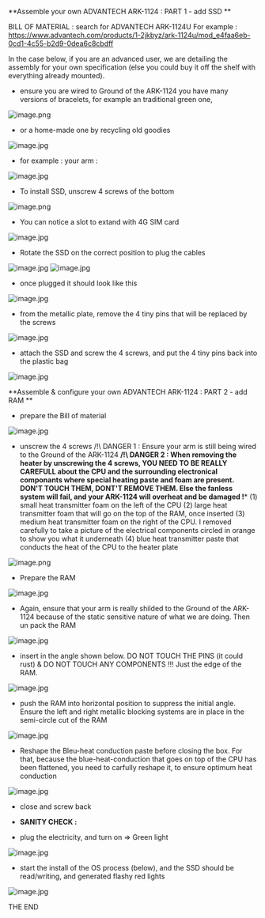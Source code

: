 **Assemble your own ADVANTECH ARK-1124 : PART 1 - add SSD **

BILL OF MATERIAL : search for ADVANTECH ARK-1124U
For example : 
https://www.advantech.com/products/1-2jkbyz/ark-1124u/mod_e4faa6eb-0cd1-4c55-b2d9-0dea6c8cbdff

In the case below, if you are an advanced user, we are detailing the assembly for your own specification (else you could buy it off the shelf with everything already mounted).

* ensure you are wired to Ground of the ARK-1124
you have many versions of bracelets, for example an traditional green one, 

![image.png](./Resource-Images/010-Anti-static-bracelet.png)

* or a home-made one by recycling old goodies

![image.jpg](./Resource-Images/020-HomeMadeBracelet-wired.jpg)

* for example : your arm :

![image.jpg](./Resource-Images/030-put-anti-staticBracelet.jpg)

* To install SSD, unscrew 4 screws of the bottom
  
![image.png](./Resource-Images/040-unscrewTo-installSSD.jpg)

* You can notice a slot to extand with 4G SIM card
  
![image.jpg](./Resource-Images/050-NoticeSIMSlot.jpg)

* Rotate the SSD on the correct position to plug the cables
  
![image.jpg](./Resource-Images/060-ZoomOnSSD.jpg)
![image.jpg](./Resource-Images/070-RotateSSD.jpg)

* once plugged it should look like this
  
![image.jpg](./Resource-Images/080-SSDPluggedInOnTheLeft.jpg)

* from the metallic plate, remove the 4 tiny pins that will be replaced by the screws
  
![image.jpg](./Resource-Images/090-RemoveMetallicPlate.jpg)

* attach the SSD and screw the 4 screws, and put the 4 tiny pins back into the plastic bag
  
![image.jpg](./Resource-Images/100-AttacheSSD_and_Screws.jpg)



**Assemble & configure your own ADVANTECH ARK-1124 : PART 2 - add RAM **
* prepare the Bill of material
  
![image.jpg](./Resource-Images/110-BillOfMaterial_RAM.jpg)

* unscrew the 4 screws
/!\ DANGER 1 : Ensure your arm is still being wired to the Ground of the ARK-1124
**/!\ DANGER 2 : When removing the heater by unscrewing the 4 screws, YOU NEED TO BE REALLY CAREFULL about the CPU and the surrounding electronical componants where special heating paste and foam are present. DON'T TOUCH THEM, DONT'T REMOVE THEM. Else the fanless system will fail, and your ARK-1124 will overheat and be damaged !***
(1) small heat transmitter foam on the left of the CPU
(2) large heat transmitter foam that will go on the top of the RAM, once inserted
(3) medium heat transmitter foam on the right of the CPU. I removed carefully to take a picture of the electrical components circled in orange to show you what it underneath
(4) blue heat transmitter paste that conducts the heat of the CPU to the heater plate

![image.png](./Resource-Images/120-Unscrew_Plate_for_RAM.png)

* Prepare the RAM
  
![image.jpg](./Resource-Images/130-PrepareTheRAM.jpg)

* Again, ensure that your arm is really shilded to the Ground of the ARK-1124 because of the static sensitive nature of what we are doing.
 Then un pack the RAM

![image.jpg](./Resource-Images/140-EnsureYouAreWired.jpg)

* insert in the angle shown below. DO NOT TOUCH THE PINS (it could rust) & DO NOT TOUCH ANY COMPONENTS !!! Just the edge of the RAM.
  
![image.jpg](./Resource-Images/150-InsertAngledRAM.jpg)

* push the RAM into horizontal position to suppress the initial angle. Ensure the left and right metallic blocking systems are in place in the semi-circle cut of the RAM
  
![image.jpg](./Resource-Images/160-PutRAMhorizontaltoremoveAngle.jpg)

* Reshape the Bleu-heat conduction paste before closing the box. For that, because the blue-heat-conduction that goes on top of the CPU has been flattened, you need to carfully reshape it, to ensure optimum heat conduction
  
![image.jpg](./Resource-Images/170-ReshapeBlueHeatConduction.jpg)

* close and screw back

* **SANITY CHECK :** 
* plug the electricity, and turn on => Green light
  
![image.jpg](./Resource-Images/180-SanityCheck-PutPowerOn.jpg)

* start the install of the OS process (below), and the SSD should be read/writing, and generated flashy red lights
  
![image.jpg](./Resource-Images/180-SanityCheck-PutPowerOn-RED_SSD_access.jpg)

THE END
